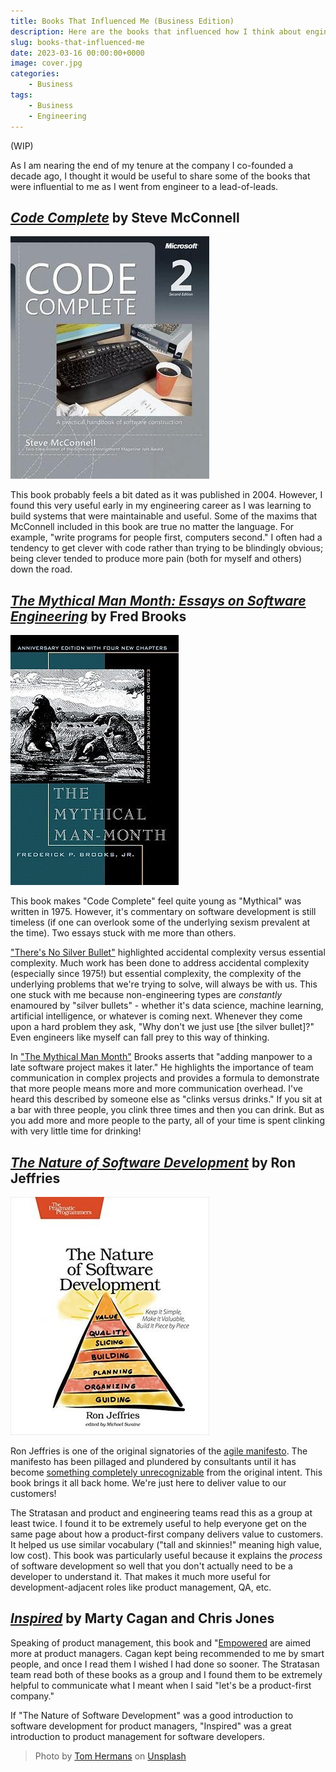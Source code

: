 ```yaml
---
title: Books That Influenced Me (Business Edition)
description: Here are the books that influenced how I think about engineering and business.
slug: books-that-influenced-me
date: 2023-03-16 00:00:00+0000
image: cover.jpg
categories:
    - Business
tags:
    - Business
    - Engineering
---
```


(WIP)

As I am nearing the end of my tenure at the company I co-founded a decade ago, I
thought it would be useful to share some of the books that were influential to
me as I went from engineer to a lead-of-leads.

## [_Code Complete_](https://www.goodreads.com/book/show/4845.Code_Complete) by Steve McConnell

![Code Complete](code-complete.jpg)

This book probably feels a bit dated as it was published in 2004. However, I
found this very useful early in my engineering career as I was learning to build
systems that were maintainable and useful. Some of the maxims that McConnell
included in this book are true no matter the language. For example, "write
programs for people first, computers second." I often had a tendency to get
clever with code rather than trying to be blindingly obvious; being clever
tended to produce more pain (both for myself and others) down the road.

## [_The Mythical Man Month: Essays on Software Engineering_](https://www.goodreads.com/book/show/13629.The_Mythical_Man_Month) by Fred Brooks

![Mythical Man Month](mythical-man-month.jpg)

This book makes "Code Complete" feel quite young as "Mythical" was written in 1975. However, it's commentary on software development is still timeless (if one can overlook some of the underlying sexism prevalent at the time). Two essays stuck with me more than others.

["There's No Silver Bullet"](https://en.wikipedia.org/wiki/No_Silver_Bullet) highlighted accidental complexity versus essential complexity. Much work has been done to address accidental complexity (especially since 1975!) but essential complexity, the complexity of the underlying problems that we're trying to solve, will always be with us. This one stuck with me because non-engineering types are _constantly_ enamoured by "silver bullets" - whether it's data science, machine learning, artificial intelligence, or whatever is coming next. Whenever they come upon a hard problem they ask, "Why don't we just use [the silver bullet]?" Even engineers like myself can fall prey to this way of thinking.

In ["The Mythical Man Month"](https://en.wikipedia.org/wiki/The_Mythical_Man-Month#The_mythical_man-month) Brooks asserts that "adding manpower to a late software project makes it later." He highlights the importance of team communication in complex projects and provides a formula to demonstrate that more people means more and more communication overhead. I've heard this described by someone else as "clinks versus drinks." If you sit at a bar with three people, you clink three times and then you can drink. But as you add more and more people to the party, all of your time is spent clinking with very little time for drinking!

## [_The Nature of Software Development_](https://www.goodreads.com/book/show/25254918-the-nature-of-software-development) by Ron Jeffries

![The Nature of Software Development](nature-of-software-development.jpg)

Ron Jeffries is one of the original signatories of the [agile
manifesto](https://agilemanifesto.org/). The manifesto has been pillaged and
plundered by consultants until it has become [something completely
unrecognizable](https://scaledagileframework.com/) from the original intent.
This book brings it all back home. We're just here to deliver value to our
customers!

The Stratasan and product and engineering teams read this as a group at least
twice. I found it to be extremely useful to help everyone get on the same page
about how a product-first company delivers value to customers. It helped us use
similar vocabulary ("tall and skinnies!" meaning high value, low cost). This
book was particularly useful because it explains the _process_ of software
development so well that you don't actually need to be a developer to understand
it. That makes it much more useful for development-adjacent roles like product
management, QA, etc.

## [_Inspired_](https://www.goodreads.com/book/show/35249663-inspired) by Marty Cagan and Chris Jones

Speaking of product management, this book and "[Empowered](https://www.goodreads.com/book/show/55954021-empowered)
are aimed more at product managers. Cagan kept being recommended to me by smart
people, and once I read them I wished I had done so sooner. The Stratasan team
read both of these books as a group and I found them to be extremely helpful to
communicate what I meant when I said "let's be a product-first company."

If "The Nature of Software Development" was a good introduction to software
development for product managers, "Inspired" was a great introduction to product
management for software developers.



> Photo by [Tom Hermans](https://unsplash.com/@tom_hermans) on [Unsplash](https://unsplash.com/photos/9BoqXzEeQqM)
